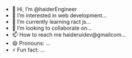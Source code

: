 - 👋 Hi, I’m @haiderEngineer
- 👀 I’m interested in web development...
- 🌱 I’m currently learning ract js...
- 💞️ I’m looking to collaborate on...
- 📫 How to reach me haideruidev@gmailcom...
- 😄 Pronouns: ...
- ⚡ Fun fact: ...

<!---
haiderEngineer/haiderEngineer is a ✨ special ✨ repository because its `README.md` (this file) appears on your GitHub profile.
You can click the Preview link to take a look at your changes.
--->
